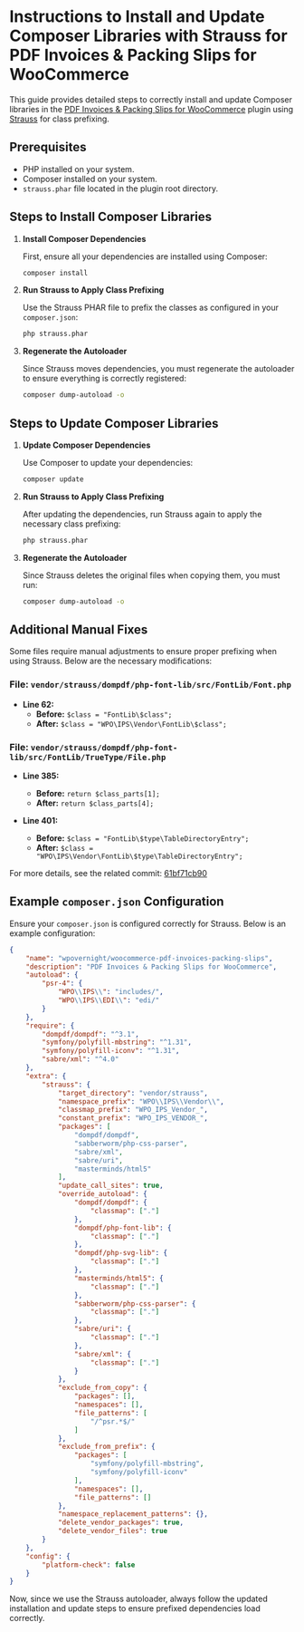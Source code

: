 # Instructions to Install and Update Composer Libraries with Strauss for PDF Invoices & Packing Slips for WooCommerce

This guide provides detailed steps to correctly install and update Composer libraries in the [PDF Invoices & Packing Slips for WooCommerce](https://github.com/wpovernight/woocommerce-pdf-invoices-packing-slips) plugin using [Strauss](https://github.com/BrianHenryIE/strauss) for class prefixing.

## Prerequisites

- PHP installed on your system.
- Composer installed on your system.
- `strauss.phar` file located in the plugin root directory.

## Steps to Install Composer Libraries

1. **Install Composer Dependencies**

   First, ensure all your dependencies are installed using Composer:

   ```sh
   composer install
   ```

2. **Run Strauss to Apply Class Prefixing**

   Use the Strauss PHAR file to prefix the classes as configured in your `composer.json`:

   ```sh
   php strauss.phar
   ```

3. **Regenerate the Autoloader**

   Since Strauss moves dependencies, you must regenerate the autoloader to ensure everything is correctly registered:

   ```sh
   composer dump-autoload -o
   ```

## Steps to Update Composer Libraries

1. **Update Composer Dependencies**

   Use Composer to update your dependencies:

   ```sh
   composer update
   ```

2. **Run Strauss to Apply Class Prefixing**

   After updating the dependencies, run Strauss again to apply the necessary class prefixing:

   ```sh
   php strauss.phar
   ```

3. **Regenerate the Autoloader**

   Since Strauss deletes the original files when copying them, you must run:

   ```sh
   composer dump-autoload -o
   ```

## Additional Manual Fixes

Some files require manual adjustments to ensure proper prefixing when using Strauss. Below are the necessary modifications:

### **File:** `vendor/strauss/dompdf/php-font-lib/src/FontLib/Font.php`
- **Line 62:**
  - **Before:** `$class = "FontLib\$class";`
  - **After:** `$class = "WPO\IPS\Vendor\FontLib\$class";`

### **File:** `vendor/strauss/dompdf/php-font-lib/src/FontLib/TrueType/File.php`
- **Line 385:**
  - **Before:** `return $class_parts[1];`
  - **After:** `return $class_parts[4];`

- **Line 401:**
  - **Before:** `$class = "FontLib\$type\TableDirectoryEntry";`
  - **After:** `$class = "WPO\IPS\Vendor\FontLib\$type\TableDirectoryEntry";`

For more details, see the related commit: [61bf71cb90](https://github.com/wpovernight/woocommerce-pdf-invoices-packing-slips/pull/1091/commits/61bf71cb90f71c2dbd1c80b3441599821ab009bd)

## Example `composer.json` Configuration

Ensure your `composer.json` is configured correctly for Strauss. Below is an example configuration:

```json
{
	"name": "wpovernight/woocommerce-pdf-invoices-packing-slips",
	"description": "PDF Invoices & Packing Slips for WooCommerce",
	"autoload": {
		"psr-4": {
			"WPO\\IPS\\": "includes/",
			"WPO\\IPS\\EDI\\": "edi/"
		}
	},
	"require": {
		"dompdf/dompdf": "^3.1",
		"symfony/polyfill-mbstring": "^1.31",
		"symfony/polyfill-iconv": "^1.31",
		"sabre/xml": "^4.0"
	},
	"extra": {
		"strauss": {
			"target_directory": "vendor/strauss",
			"namespace_prefix": "WPO\\IPS\\Vendor\\",
			"classmap_prefix": "WPO_IPS_Vendor_",
			"constant_prefix": "WPO_IPS_VENDOR_",
			"packages": [
				"dompdf/dompdf",
				"sabberworm/php-css-parser",
				"sabre/xml",
				"sabre/uri",
				"masterminds/html5"
			],
			"update_call_sites": true,
			"override_autoload": {
				"dompdf/dompdf": {
					"classmap": ["."]
				},
				"dompdf/php-font-lib": {
					"classmap": ["."]
				},
				"dompdf/php-svg-lib": {
					"classmap": ["."]
				},
				"masterminds/html5": {
					"classmap": ["."]
				},
				"sabberworm/php-css-parser": {
					"classmap": ["."]
				},
				"sabre/uri": {
					"classmap": ["."]
				},
				"sabre/xml": {
					"classmap": ["."]
				}
			},
			"exclude_from_copy": {
				"packages": [],
				"namespaces": [],
				"file_patterns": [
					"/^psr.*$/"
				]
			},
			"exclude_from_prefix": {
				"packages": [
					"symfony/polyfill-mbstring",
					"symfony/polyfill-iconv"
				],
				"namespaces": [],
				"file_patterns": []
			},
			"namespace_replacement_patterns": {},
			"delete_vendor_packages": true,
			"delete_vendor_files": true
		}
	},
	"config": {
		"platform-check": false
	}
}
```

Now, since we use the Strauss autoloader, always follow the updated installation and update steps to ensure prefixed dependencies load correctly.

